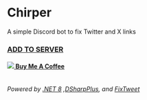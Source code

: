 # Chirper
A simple Discord bot to fix Twitter and X links

### [ADD TO SERVER](https://discord.com/api/oauth2/authorize?client_id=1189213965130158182&permissions=274877910016&scope=applications.commands%20bot)

#### [<img src="https://imgur.com/iEy0nwb.png"> Buy Me A Coffee](https://ko-fi.com/robodoc)

*<br>Powered by [.NET 8](https://learn.microsoft.com/en-us/dotnet/core/whats-new/dotnet-8) ,[DSharpPlus](https://github.com/DSharpPlus/DSharpPlus), and [FixTweet](https://github.com/FixTweet/FixTweet)*
